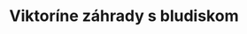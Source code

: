 ---
title: 'Viktoríne záhrady s bludiskom'
description: 'Viktoríne záhrady s bludiskom'
pubDate: 'Oct 4 2024'
---